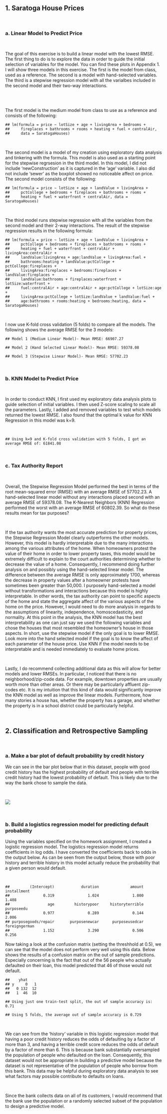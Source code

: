## 1. Saratoga House Prices

<br/>

### a. Linear Model to Predict Price

<br/>

The goal of this exercise is to build a linear model with the lowest
RMSE. The first thing to do is to explore the data in order to guide the
initial selection of variables for the model. You can find these plots
in Appendix 1. I will show three models in this exercise. The first is
the model from class, used as a reference. The second is a model with
hand-selected variables. The third is a stepwise regression model with
all the varialbes included in the second model and their two-way
interactions.

<br/>

<br/>

The first model is the medium model from class to use as a reference and
consists of the following:

    ## lm(formula = price ~ lotSize + age + livingArea + bedrooms + 
    ##     fireplaces + bathrooms + rooms + heating + fuel + centralAir, 
    ##     data = SaratogaHouses)

<br/>

The second model is a model of my creation using exploratory data
analysis and tinkering with the formula. This model is also used as a
starting point for the stepwise regrsesion in the third model. In this
model, I did not include ‘newConstruction’ as it is captured in the
‘age’ variable. I also did not include ‘sewer’ as the boxplot showed no
noticeable affect on price. The second model consists of the following:

    ## lm(formula = price ~ lotSize + age + landValue + livingArea + 
    ##     pctCollege + bedrooms + fireplaces + bathrooms + rooms + 
    ##     heating + fuel + waterfront + centralAir, data = SaratogaHouses)

<br/>

The third model runs stepwise regression with all the variables from the
second model and their 2-way interactions. The result of the stepwise
regression results in the following formula:

    ## lm(formula = price ~ lotSize + age + landValue + livingArea + 
    ##     pctCollege + bedrooms + fireplaces + bathrooms + rooms + 
    ##     heating + fuel + waterfront + centralAir + livingArea:centralAir + 
    ##     landValue:livingArea + age:landValue + livingArea:fuel + 
    ##     bathrooms:heating + landValue:pctCollege + pctCollege:fireplaces + 
    ##     livingArea:fireplaces + bedrooms:fireplaces + landValue:fireplaces + 
    ##     landValue:bathrooms + fireplaces:waterfront + lotSize:waterfront + 
    ##     fuel:centralAir + age:centralAir + age:pctCollege + lotSize:age + 
    ##     livingArea:pctCollege + lotSize:landValue + landValue:fuel + 
    ##     age:bathrooms + rooms:heating + bedrooms:heating, data = SaratogaHouses)

<br/>

I now use K-fold cross validation (5 folds) to compare all the models.
The following shows the average RMSE for the 3 models:

    ## Model 1 (Medium Linear Model)- Mean RMSE: 66907.27

    ## Model 2 (Hand Selected Linear Model)- Mean RMSE: 59378.08

    ## Model 3 (Stepwise Linear Model)- Mean RMSE: 57702.23

<br/>

### b. KNN Model to Predict Price

<br/>

In order to conduct KNN, I first used my exploratory data analysis plots
to guide selection of initial variables. I then used Z-score scaling to
scale all the parameters. Lastly, I added and removed variables to test
which models returned the lowest RMSE. I also found that the optimal k
value for KNN Regression in this model was k=9.

<br/>

    ## Using k=9 and K-fold cross validation with 5 folds, I got an average RMSE of: 61841.08

<br/>

### c. Tax Authority Report

<br/>

Overall, the Stepwise Regression Model performed the best in terms of
the root mean-squared error (RMSE) with an average RMSE of 57702.23. A
hand-selected linear model without any interactions placed second with
an average RMSE of 59378.08. The K-Nearest Neighbors (KNN) Regression
performed the worst with an average RMSE of 60802.39. So what do these
results mean for tax purposes?

<br/>

If the tax authority wants the most accurate prediction for property
prices, the Stepwise Regression Model clearly outperforms the other
models. However, this model is hardly interpretable due to the many
interactions among the various attributes of the home. When homeowners
protest the value of their home in order to lower property taxes, this
model would be extremely difficult to explain to the court authorities
determining whether to decrease the value of a home. Consequently, I
recommend doing further analysis on and possibly using the hand-selected
linear model. The difference between the average RMSE is only
approximately 1700, whereas the decrease in property values after a
homeowner protests have sometimes been greater than 50,000. I purposely
hand-selected a model without transformations and interactions because
this model is highly interpretable. In other words, the tax authority
can point to specific aspects of the home and state the aggregate affect
of the various aspects of the home on the price. However, I would need
to do more analysis in regards to the assumptions of linearity,
independence, homoscedasticity, and normality. At this point in the
analysis, the KNN model has the best interpretability as one can just
say we used the following variables and chose the houses that most
resembled the homeowner’s house in those aspects. In short, use the
stepwise model if the only goal is to lower RMSE. Look more into the
hand selected model if the goal is to know the affect of each parameter
of the house price. Use KNN if the model needs to be interpretable and
is needed immediately to evaluate home prices.

<br/>

Lastly, I do recommend collecting additional data as this will allow for
better models and lower RMSEs. In particular, I noticed that there is no
neighborhood/zip-code data. For example, downtown properties are usually
worth more than other areas. Or there may be particularly affluent
zip-codes etc. It is my intuition that this kind of data would
significantly improve the KNN model as well as improve the linear
models. Furthermore, how many stories a house has, whether the property
has a garage, and whether the property is in a school district could be
particularly helpful.

<br/>

## 2. Classification and Retrospective Sampling

<br/>

### a. Make a bar plot of default probability by credit history

We can see in the bar plot below that in this dataset, people with good
credit history has the highest probability of default and people with
terrible credit history had the lowest probability of default. This is
likely due to the way the bank chose to sample the data.

<br/>

![](HW2_Saratoga_Albert_Joe_files/figure-markdown_strict/chunk13-1.png)

<br/>

### b. Build a logistics regression model for predicting default probability

Using the variables specified on the homework assignment, I created a
logistic regression model. The logistics regression model returns
coefficients in log odds. I have converted the coefficients back to odds
in the output below. As can be seen from the output below, those with
poor history and terrible history in this model actually reduce the
probability that a given person would default.

<br/>

    ##         (Intercept)            duration              amount         installment 
    ##               0.319               1.024               1.000               1.408 
    ##                 age         historypoor     historyterrible          purposeedu 
    ##               0.977               0.289               0.144               2.006 
    ## purposegoods/repair       purposenewcar      purposeusedcar       foreigngerman 
    ##               1.152               3.290               0.506               0.256

Now taking a look at the confusion matrix (setting the threshhold at
0.5), we can see that the model does not perform very well using this
data. Below shows the results of a confusion matrix on the out of sample
predictions. Especially concerning is the fact that out of the 56 people
who actually defaulted on their loan, this model predicted that 46 of
those would not default.

    ##    yhat
    ## y     0   1
    ##   0 132  12
    ##   1  46  10

    ## Using just one train-test split, the out of sample accuracy is: 0.71

    ## Using 5 folds, the average out of sample accuracy is 0.729

<br/>

We can see from the ‘history’ variable in this logistic regression model
that having a poor credit history reduces the odds of defaulting by a
factor of more than 3, and having a terrible credit score reduces the
odds of default by a factor of more than 6. This is because bank
substantially oversampled the population of people who defaulted on the
loan. Consequently, this dataset would not be appropriate in building a
predictive model because the dataset is not representative of the
population of people who borrow from this bank. This data may be helpful
during exploratory data analysis to see what factors may possible
contribute to defaults on loans.

<br/>

Since the bank collects data on all of its customers, I would recommend
that the bank use the population or a randomly selected subset of the
population to design a predictive model.
